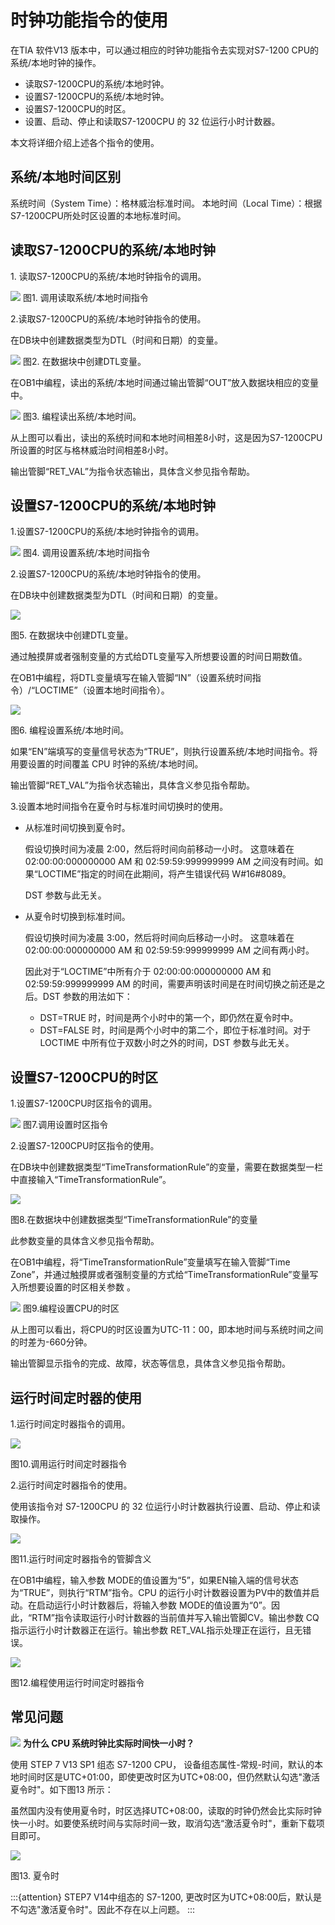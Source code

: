 
# 时钟功能指令的使用

在TIA 软件V13 版本中，可以通过相应的时钟功能指令去实现对S7-1200 CPU的系统/本地时钟的操作。

* 读取S7-1200CPU的系统/本地时钟。
* 设置S7-1200CPU的系统/本地时钟。
* 设置S7-1200CPU的时区。
* 设置、启动、停止和读取S7-1200CPU 的 32 位运行小时计数器。

本文将详细介绍上述各个指令的使用。

## 系统/本地时间区别

系统时间（System Time）：格林威治标准时间。
本地时间（Local Time）：根据S7-1200CPU所处时区设置的本地标准时间。

## 读取S7-1200CPU的系统/本地时钟

1\. 读取S7-1200CPU的系统/本地时钟指令的调用。

![](images/1-01.jpg)
图1\. 调用读取系统/本地时间指令

2.读取S7-1200CPU的系统/本地时钟指令的使用。

在DB块中创建数据类型为DTL（时间和日期）的变量。

![](images/1-02.jpg)
图2\. 在数据块中创建DTL变量。

在OB1中编程，读出的系统/本地时间通过输出管脚“OUT”放入数据块相应的变量中。

![](images/1-03.jpg)
图3\. 编程读出系统/本地时间。

从上图可以看出，读出的系统时间和本地时间相差8小时，这是因为S7-1200CPU所设置的时区与格林威治时间相差8小时。

输出管脚“RET_VAL”为指令状态输出，具体含义参见指令帮助。

## 设置S7-1200CPU的系统/本地时钟

1.设置S7-1200CPU的系统/本地时钟指令的调用。

![](images/1-04.jpg)
图4\. 调用设置系统/本地时间指令

2.设置S7-1200CPU的系统/本地时钟指令的使用。

在DB块中创建数据类型为DTL（时间和日期）的变量。

![](images/1-05.jpg)

图5\. 在数据块中创建DTL变量。

通过触摸屏或者强制变量的方式给DTL变量写入所想要设置的时间日期数值。

在OB1中编程，将DTL变量填写在输入管脚“IN”（设置系统时间指令）/“LOCTIME”（设置本地时间指令）。

![](images/1-06.jpg)

图6\. 编程设置系统/本地时间。

如果“EN”端填写的变量信号状态为“TRUE”，则执行设置系统/本地时间指令。将用要设置的时间覆盖 CPU 时钟的系统/本地时间。

输出管脚“RET_VAL”为指令状态输出，具体含义参见指令帮助。

3.设置本地时间指令在夏令时与标准时间切换时的使用。

* 从标准时间切换到夏令时。

  假设切换时间为凌晨 2:00，然后将时间向前移动一小时。 这意味着在 02:00:00:000000000 AM 和 02:59:59:999999999 AM 之间没有时间。如果“LOCTIME”指定的时间在此期间，将产生错误代码 W#16#8089。

  DST 参数与此无关。
* 从夏令时切换到标准时间。

  假设切换时间为凌晨 3:00，然后将时间向后移动一小时。 这意味着在 02:00:00:000000000 AM 和 02:59:59:999999999 AM 之间有两小时。

  因此对于“LOCTIME”中所有介于 02:00:00:000000000 AM 和 02:59:59:999999999 AM 的时间，需要声明该时间是在时间切换之前还是之后。DST 参数的用法如下：

  * DST=TRUE 时，时间是两个小时中的第一个，即仍然在夏令时中。
  * DST=FALSE 时，时间是两个小时中的第二个，即位于标准时间。对于 LOCTIME 中所有位于双数小时之外的时间，DST 参数与此无关。

## 设置S7-1200CPU的时区

1.设置S7-1200CPU时区指令的调用。

![](images/1-07.jpg)
图7.调用设置时区指令

2.设置S7-1200CPU时区指令的使用。

在DB块中创建数据类型“TimeTransformationRule”的变量，需要在数据类型一栏中直接输入“TimeTransformationRule”。

![](images/1-08.jpg)

图8.在数据块中创建数据类型“TimeTransformationRule”的变量

此参数变量的具体含义参见指令帮助。

在OB1中编程，将“TimeTransformationRule”变量填写在输入管脚“Time Zone”，并通过触摸屏或者强制变量的方式给“TimeTransformationRule”变量写入所想要设置的时区相关参数 。

![](images/1-09.jpg)
图9.编程设置CPU的时区

从上图可以看出，将CPU的时区设置为UTC-11：00，即本地时间与系统时间之间的时差为-660分钟。

输出管脚显示指令的完成、故障，状态等信息，具体含义参见指令帮助。

## 运行时间定时器的使用

1.运行时间定时器指令的调用。

![](images/1-10.jpg)

图10.调用运行时间定时器指令

2.运行时间定时器指令的使用。

使用该指令对 S7-1200CPU 的 32 位运行小时计数器执行设置、启动、停止和读取操作。

![](images/1-11.jpg)

图11.运行时间定时器指令的管脚含义

在OB1中编程，输入参数 MODE的值设置为“5”，如果EN输入端的信号状态为“TRUE”，则执行“RTM”指令。CPU 的运行小时计数器设置为PV中的数值并启动。在启动运行小时计数器后，将输入参数 MODE的值设置为“0”。因此，“RTM”指令读取运行小时计数器的当前值并写入输出管脚CV。输出参数 CQ指示运行小时计数器正在运行。输出参数 RET_VAL指示处理正在运行，且无错误。

![](images/1-12.jpg)

图12.编程使用运行时间定时器指令

## 常见问题

![](images/5.gif) **为什么 CPU 系统时钟比实际时间快一小时？**

使用 STEP 7 V13 SP1 组态 S7-1200 CPU， 设备组态属性-常规-时间，默认的本地时间时区是UTC+01:00，即使更改时区为UTC+08:00，但仍然默认勾选"激活夏令时"。如下图13 所示：

虽然国内没有使用夏令时，时区选择UTC+08:00，读取的时钟仍然会比实际时钟快一小时。如要使系统时间与实际时间一致，取消勾选“激活夏令时"，重新下载项目即可。

![](images/1-13.jpg)

图13\. 夏令时

:::{attention}
STEP7 V14中组态的 S7-1200, 更改时区为UTC+08:00后，默认是不勾选"激活夏令时"。因此不存在以上问题。
:::
